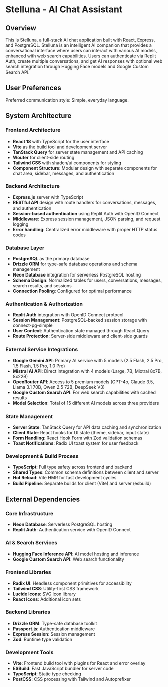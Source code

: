 # Stelluna - AI Chat Assistant

## Overview

This is Stelluna, a full-stack AI chat application built with React, Express, and PostgreSQL. Stelluna is an intelligent AI companion that provides a conversational interface where users can interact with various AI models, enhanced with web search capabilities. Users can authenticate via Replit Auth, create multiple conversations, and get AI responses with optional web search integration through Hugging Face models and Google Custom Search API.

## User Preferences

Preferred communication style: Simple, everyday language.

## System Architecture

### Frontend Architecture
- **React 18** with TypeScript for the user interface
- **Vite** as the build tool and development server
- **TanStack Query** for server state management and API caching
- **Wouter** for client-side routing
- **Tailwind CSS** with shadcn/ui components for styling
- **Component Structure**: Modular design with separate components for chat area, sidebar, messages, and authentication

### Backend Architecture
- **Express.js** server with TypeScript
- **RESTful API** design with route handlers for conversations, messages, and authentication
- **Session-based authentication** using Replit Auth with OpenID Connect
- **Middleware**: Express session management, JSON parsing, and request logging
- **Error handling**: Centralized error middleware with proper HTTP status codes

### Database Layer
- **PostgreSQL** as the primary database
- **Drizzle ORM** for type-safe database operations and schema management
- **Neon Database** integration for serverless PostgreSQL hosting
- **Schema Design**: Normalized tables for users, conversations, messages, search results, and sessions
- **Connection Pooling**: Configured for optimal performance

### Authentication & Authorization
- **Replit Auth** integration with OpenID Connect protocol
- **Session Management**: PostgreSQL-backed session storage with connect-pg-simple
- **User Context**: Authentication state managed through React Query
- **Route Protection**: Server-side middleware and client-side guards

### External Service Integrations
- **Google Gemini API**: Primary AI service with 5 models (2.5 Flash, 2.5 Pro, 1.5 Flash, 1.5 Pro, 1.0 Pro)
- **Mistral AI API**: Direct integration with 4 models (Large, 7B, Mixtral 8x7B, 8x22B)
- **OpenRouter API**: Access to 5 premium models (GPT-4o, Claude 3.5, Llama 3.1 70B, Qwen 2.5 72B, DeepSeek V3)
- **Google Custom Search API**: For web search capabilities with cached results
- **Model Selection**: Total of 15 different AI models across three providers

### State Management
- **Server State**: TanStack Query for API data caching and synchronization
- **Client State**: React hooks for UI state (theme, sidebar, input state)
- **Form Handling**: React Hook Form with Zod validation schemas
- **Toast Notifications**: Radix UI toast system for user feedback

### Development & Build Process
- **TypeScript**: Full type safety across frontend and backend
- **Shared Types**: Common schema definitions between client and server
- **Hot Reload**: Vite HMR for fast development cycles
- **Build Pipeline**: Separate builds for client (Vite) and server (esbuild)

## External Dependencies

### Core Infrastructure
- **Neon Database**: Serverless PostgreSQL hosting
- **Replit Auth**: Authentication service with OpenID Connect

### AI & Search Services
- **Hugging Face Inference API**: AI model hosting and inference
- **Google Custom Search API**: Web search functionality

### Frontend Libraries
- **Radix UI**: Headless component primitives for accessibility
- **Tailwind CSS**: Utility-first CSS framework
- **Lucide Icons**: SVG icon library
- **React Icons**: Additional icon sets

### Backend Libraries
- **Drizzle ORM**: Type-safe database toolkit
- **Passport.js**: Authentication middleware
- **Express Session**: Session management
- **Zod**: Runtime type validation

### Development Tools
- **Vite**: Frontend build tool with plugins for React and error overlay
- **ESBuild**: Fast JavaScript bundler for server code
- **TypeScript**: Static type checking
- **PostCSS**: CSS processing with Tailwind and Autoprefixer